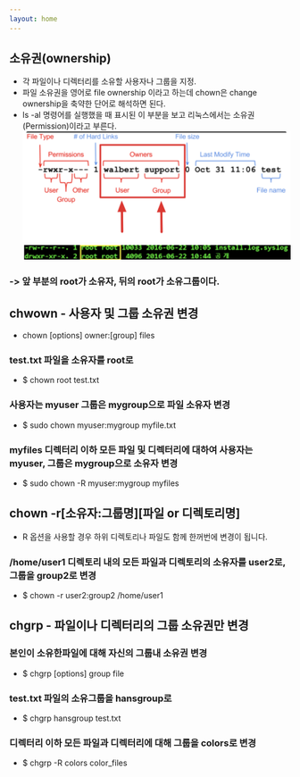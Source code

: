 ```yaml
---
layout: home
---
```


## 소유권(ownership)
- 각 파일이나 디렉터리를 소유할 사용자나 그룹을 지정.
- 파일 소유권을 영어로 file ownership 이라고 하는데 chown은 change ownership을 축약한 단어로 해석하면 된다.
- ls -al 명령어를 실행했을 때 표시된 이 부분을 보고 리눅스에서는 소유권(Permission)이라고 부른다.
![](./img/ownership.png)
![](./img/permission.png)
### -> 앞 부분의 root가 소유자, 뒤의 root가 소유그룹이다.

## chwown - 사용자 및 그룹 소유권 변경
- chown [options] owner:[group] files

### test.txt 파일을 소유자를 root로
- $ chown root test.txt

### 사용자는 myuser 그룹은 mygroup으로 파일 소유자 변경
- $ sudo chown myuser:mygroup myfile.txt

### myfiles 디렉터리 이하 모든 파일 및 디렉터리에 대하여 사용자는 myuser, 그룹은 mygroup으로 소유자 변경
- $ sudo chown -R myuser:mygroup myfiles


## chown -r[소유자:그룹명][파일 or 디렉토리명]
- R 옵션을 사용할 경우 하위 디렉토리나 파일도 함께 한꺼번에 변경이 됩니다.

### /home/user1 디렉토리 내의 모든 파일과 디렉토리의 소유자를 user2로, 그룹을 group2로 변경
- $ chown -r user2:group2 /home/user1

## chgrp - 파일이나 디렉터리의 그룹 소유권만 변경

### 본인이 소유한파일에 대해 자신의 그룹내 소유권 변경
- $ chgrp [options] group file

### test.txt 파일의 소유그룹을 hansgroup로
- $ chgrp hansgroup test.txt

### 디렉터리 이하 모든 파일과 디렉터리에 대해 그룹을 colors로 변경 
- $ chgrp -R colors color_files